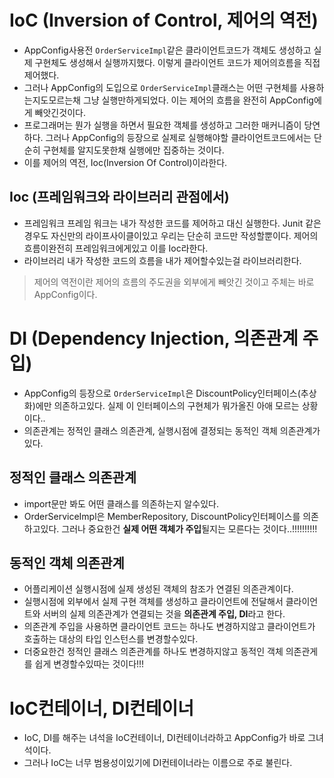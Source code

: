 # IoC (Inversion of Control, 제어의 역전)

- AppConfig사용전 `OrderServiceImpl`같은 클라이언트코드가 객체도 생성하고 실제 구현체도 생성해서 실행까지했다. 이렇게 클라이언트 코드가 제어의흐름을 직접 제어했다.
- 그러나 AppConfig의 도입으로 `OrderServiceImpl`클래스는 어떤 구현체를 사용하는지도모르는채 그냥 실행만하게되었다. 이는 제어의 흐름을 완전히 AppConfig에게 빼앗긴것이다.
- 프로그래머는 뭔가 실행을 하면서 필요한 객체를 생성하고 그러한 매커니즘이 당연하다. 그러나 AppConfig의 등장으로 실제로 실행해야할 클라이언트코드에서는 단순히 구현체를 알지도못한채 실행에만 집중하는 것이다.
- 이를 제어의 역전, Ioc(Inversion Of Control)이라한다.

## Ioc (프레임워크와 라이브러리 관점에서)

- 프레임워크
  프레임 워크는 내가 작성한 코드를 제어하고 대신 실행한다. Junit 같은 경우도 자신만의 라이프사이클이있고 우리는 단순히 코드만 작성할뿐이다. 제어의흐름이완전히 프레임워크에게있고 이를 Ioc라한다.
- 라이브러리
  내가 작성한 코드의 흐름을 내가 제어할수있는걸 라이브러리한다.

> 제어의 역전이란 제어의 흐름의 주도권을 외부에게 빼앗긴 것이고 주체는 바로 AppConfig이다.

# DI (Dependency Injection, 의존관계 주입)

- AppConfig의 등장으로 `OrderServiceImpl`은 DiscountPolicy인터페이스(추상화)에만 의존하고있다. 실제 이 인터페이스의 구현체가 뭐가올진 아애 모르는 상황이다..
- 의존관계는 정적인 클래스 의존관계, 실행시점에 결정되는 동적인 객체 의존관계가 있다.

## 정적인 클래스 의존관계

- import문만 봐도 어떤 클래스를 의존하는지 알수있다.
- OrderServiceImpl은 MemberRepository, DiscountPolicy인터페이스를 의존하고있다. 그러나 중요한건 **실제 어떤 객체가 주입**될지는 모른다는 것이다..!!!!!!!!!!

## 동적인 객체 의존관계

- 어플리케이션 실행시점에 실제 생성된 객체의 참조가 연결된 의존관계이다.
- 실행시점에 외부에서 실제 구현 객체를 생성하고 클라이언트에 전달해서 클라이언트와 서버의 실제 의존관계가 연결되는 것을 **의존관계 주입, DI**라고 한다.
- 의존관계 주입을 사용하면 클라이언트 코드는 하나도 변경하지않고 클라이언트가 호출하는 대상의 타입 인스턴스를 변경할수있다.
- 더중요한건 정적인 클래스 의존관계를 하나도 변경하지않고 동적인 객체 의존관게를 쉽게 변경할수있따는 것이다!!!

# IoC컨테이너, DI컨테이너

- IoC, DI를 해주는 녀석을 IoC컨테이너, DI컨테이너라하고 AppConfig가 바로 그녀석이다.
- 그러나 IoC는 너무 범용성이있기에 DI컨테이너라는 이름으로 주로 불린다.
